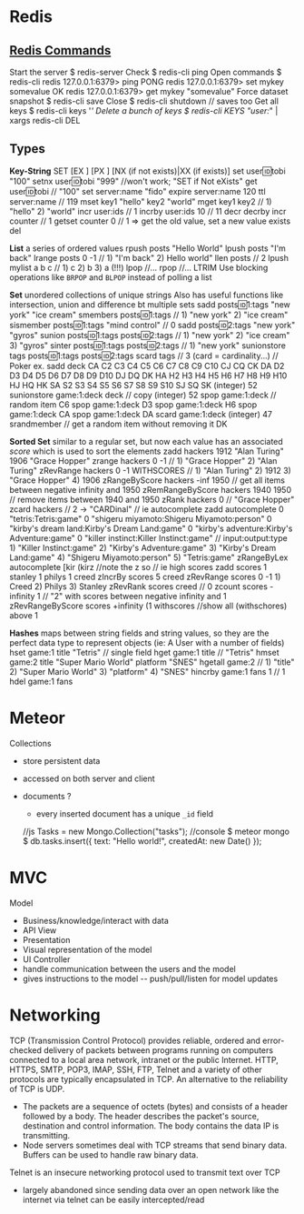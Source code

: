 
# Redis

## [Redis Commands](http://redis.io/commands)

Start the server
    $ redis-server
Check
    $ redis-cli ping
Open commands
    $ redis-cli
    redis 127.0.0.1:6379> ping
    PONG
    redis 127.0.0.1:6379> set mykey somevalue
    OK
    redis 127.0.0.1:6379> get mykey
    "somevalue"
Force dataset snapshot
    $ redis-cli save
Close
    $ redis-cli shutdown // saves too
Get all keys
    $ redis-cli keys '*'
Delete a bunch of keys
    $ redis-cli KEYS "user:*" | xargs redis-cli DEL

## Types

__Key-String__
    SET <key> <value> [EX <seconds>] [PX <milliseconds>] [NX (if not exists)|XX (if exists)]
    set user:id:tobi "100"
    setnx user:id:tobi "999" //won't work; "SET if Not eXists"
    get user:id:tobi // "100"
    set server:name "fido"
    expire server:name 120
    ttl server:name // 119
    mset key1 "hello" key2 "world"
    mget key1 key2 // 1) "hello" 2) "world"
    incr user:ids // 1
    incrby user:ids 10 // 11
    decr
    decrby
    incr counter // 1
    getset counter 0 // 1 => get the old value, set a new value
    exists
    del

__List__ a series of ordered values
    rpush posts "Hello World"
    lpush posts "I'm back"
    lrange posts 0 -1 // 1) "I'm back" 2) Hello world"
    llen posts // 2
    lpush mylist a b c // 1) c 2) b 3) a (!!!)
    lpop //...
    rpop //...
    LTRIM <key> <startpos> <stoppos>
  Use blocking operations like `BRPOP` and `BLPOP` instead of polling a list

__Set__ unordered collections of unique strings
  Also has useful functions like intersection, union and difference bt multiple sets
    sadd posts:id:1:tags "new york" "ice cream"
    smembers posts:id:1:tags // 1) "new york" 2) "ice cream"
    sismember posts:id:1:tags "mind control" // 0
    sadd posts:id:2:tags "new york" "gyros"
    sunion posts:id:1:tags posts:id:2:tags // 1) "new york" 2) "ice cream" 3) "gyros"
    sinter posts:id:1:tags posts:id:2:tags // 1) "new york"
    sunionstore tags posts:id:1:tags posts:id:2:tags
    scard tags // 3 (card = cardinality...)
  // Poker ex.
    sadd deck CA C2 C3 C4 C5 C6 C7 C8 C9 C10 CJ CQ CK DA D2 D3 D4 D5 D6 D7 D8 D9 D10 DJ DQ DK HA H2 H3 H4 H5 H6 H7 H8 H9 H10 HJ HQ HK SA S2 S3 S4 S5 S6 S7 S8 S9 S10 SJ SQ SK
      (integer) 52
    sunionstore game:1:deck deck // copy
      (integer) 52
    spop game:1:deck // random item
      C6
    spop game:1:deck
      D3
    spop game:1:deck
      H6
    spop game:1:deck
      CA
    spop game:1:deck
      DA
    scard game:1:deck
      (integer) 47
    srandmember // get a random item without removing it
      DK

__Sorted Set__ similar to a regular set, but now each value has an associated _score_ which is used to sort the elements
    zadd hackers 1912 "Alan Turing" 1906 "Grace Hopper"
    zrange hackers 0 -1 // 1) "Grace Hopper" 2) "Alan Turing"
    zRevRange hackers 0 -1 WITHSCORES // 1) "Alan Turing" 2) 1912 3) "Grace Hopper" 4) 1906
    zRangeByScore hackers -inf 1950 // get all items between negative infinity and 1950
    zRemRangeByScore hackers 1940 1950 // remove items between 1940 and 1950
    zRank hackers 0 // "Grace Hopper"
    zcard hackers // 2 -> "CARDinal"
  // ie autocomplete
    zadd autocomplete 0 "tetris:Tetris:game" 0 "shigeru miyamoto:Shigeru Miyamoto:person" 0 "kirby's dream land:Kirby's Dream Land:game" 0 "kirby's adventure:Kirby's Adventure:game" 0 "killer instinct:Killer Instinct:game" // input:output:type
      1) "Killer Instinct:game"
      2) "Kirby's Adventure:game"
      3) "Kirby's Dream Land:game"
      4) "Shigeru Miyamoto:person"
      5) "Tetris:game"
    zRangeByLex autocomplete [kir (kirz //note the z so
  // ie high scores
    zadd scores 1 stanley 1 philys 1 creed
    zIncrBy scores 5 creed
    zRevRange scores 0 -1
      1) Creed
      2) Philys
      3) Stanley
    zRevRank scores creed // 0
    zcount scores -infinity 1 // "2" with scores between negative infinity and 1
    zRevRangeByScore scores +infinity (1 withscores //show all (withschores) above 1

__Hashes__ maps between string fields and string values, so they are the perfect data type to represent objects (ie: A User with a number of fields)
    hset game:1 title "Tetris" // single field
    hget game:1 title // "Tetris"
    hmset game:2 title "Super Mario World" platform "SNES"
    hgetall game:2 // 1) "title" 2) "Super Mario World" 3) "platform" 4) "SNES"
    hincrby game:1 fans 1 // 1
    hdel game:1 fans

# Meteor

Collections
- store persistent data
- accessed on both server and client
- documents ?
  - every inserted document has a unique `_id` field

  //js
  Tasks = new Mongo.Collection("tasks");
  //console
  $ meteor mongo
  $ db.tasks.insert({ text: "Hello world!", createdAt: new Date() });

# MVC

Model
- Business/knowledge/interact with data
- API
View
- Presentation
- Visual representation of the model
- UI
Controller
- handle communication between the users and the model
- gives instructions to the model -- push/pull/listen for model updates



# Networking

TCP (Transmission Control Protocol) provides reliable, ordered and error-checked delivery of packets between programs running on computers connected to a local area network, intranet or the public Internet. HTTP, HTTPS, SMTP, POP3, IMAP, SSH, FTP, Telnet and a variety of other protocols are typically encapsulated in TCP. An alternative to the reliability of TCP is UDP.
- The packets are a sequence of octets (bytes) and consists of a header followed by a body. The header describes the packet's source, destination and control information. The body contains the data IP is transmitting.
- Node servers sometimes deal with TCP streams that send binary data. Buffers can be used to handle raw binary data.

Telnet is an insecure networking protocol used to transmit text over TCP
- largely abandoned since sending data over an open network like the internet via telnet can be easily intercepted/read

